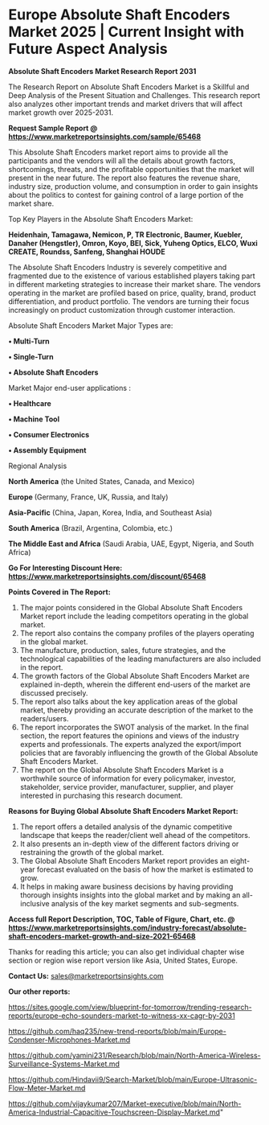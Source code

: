 # Europe Absolute Shaft Encoders Market 2025 | Current Insight with Future Aspect Analysis

<strong>Absolute Shaft Encoders Market Research Report 2031</strong>

The Research Report on Absolute Shaft Encoders Market is a Skillful and Deep Analysis of the Present Situation and Challenges. This research report also analyzes other important trends and market drivers that will affect market growth over 2025-2031.

<strong>Request Sample Report @ <a href=https://www.marketreportsinsights.com/sample/65468>https://www.marketreportsinsights.com/sample/65468</a></strong>

This Absolute Shaft Encoders market report aims to provide all the participants and the vendors will all the details about growth factors, shortcomings, threats, and the profitable opportunities that the market will present in the near future. The report also features the revenue share, industry size, production volume, and consumption in order to gain insights about the politics to contest for gaining control of a large portion of the market share.

Top Key Players in the Absolute Shaft Encoders Market:

<strong>Heidenhain, Tamagawa, Nemicon, P, TR Electronic, Baumer, Kuebler, Danaher (Hengstler), Omron, Koyo, BEI, Sick, Yuheng Optics, ELCO, Wuxi CREATE, Roundss, Sanfeng, Shanghai HOUDE</strong>

The Absolute Shaft Encoders Industry is severely competitive and fragmented due to the existence of various established players taking part in different marketing strategies to increase their market share. The vendors operating in the market are profiled based on price, quality, brand, product differentiation, and product portfolio. The vendors are turning their focus increasingly on product customization through customer interaction.

Absolute Shaft Encoders Market Major Types are:

<strong>• Multi-Turn

• Single-Turn

• Absolute Shaft Encoders</strong>

Market Major end-user applications :

<strong>• Healthcare

• Machine Tool

• Consumer Electronics

• Assembly Equipment</strong>

Regional Analysis

</u><strong><b>North America</b></strong> (the United States, Canada, and Mexico)

<strong><b>Europe </b></strong>(Germany, France, UK, Russia, and Italy)

<strong><b>Asia-Pacific</b></strong> (China, Japan, Korea, India, and Southeast Asia)

<strong><b>South America</b></strong> (Brazil, Argentina, Colombia, etc.)

<strong><b>The Middle East and Africa</b></strong> (Saudi Arabia, UAE, Egypt, Nigeria, and South Africa)

<strong>Go For Interesting Discount Here: <a href=https://www.marketreportsinsights.com/discount/65468>https://www.marketreportsinsights.com/discount/65468</a></strong>

<strong>Points Covered in The Report:</strong>
<ol>
  <li>The major points considered in the Global Absolute Shaft Encoders Market report include the leading competitors operating in the global market.</li>
  <li>The report also contains the company profiles of the players operating in the global market.</li>
  <li>The manufacture, production, sales, future strategies, and the technological capabilities of the leading manufacturers are also included in the report.</li>
  <li>The growth factors of the Global Absolute Shaft Encoders Market are explained in-depth, wherein the different end-users of the market are discussed precisely.</li>
  <li>The report also talks about the key application areas of the global market, thereby providing an accurate description of the market to the readers/users.</li>
  <li>The report incorporates the SWOT analysis of the market. In the final section, the report features the opinions and views of the industry experts and professionals. The experts analyzed the export/import policies that are favorably influencing the growth of the Global Absolute Shaft Encoders Market.</li>
  <li>The report on the Global Absolute Shaft Encoders Market is a worthwhile source of information for every policymaker, investor, stakeholder, service provider, manufacturer, supplier, and player interested in purchasing this research document.</li>
</ol>
<strong>Reasons for Buying Global Absolute Shaft Encoders Market Report:</strong>

<ol>
  <li>The report offers a detailed analysis of the dynamic competitive landscape that keeps the reader/client well ahead of the competitors.</li>
  <li>It also presents an in-depth view of the different factors driving or restraining the growth of the global market.</li>
  <li>The Global Absolute Shaft Encoders Market report provides an eight-year forecast evaluated on the basis of how the market is estimated to grow.</li>
  <li>It helps in making aware business decisions by having providing thorough insights insights into the global market and by making an all-inclusive analysis of the key market segments and sub-segments.</li>
</ol>
<strong>Access full Report Description, TOC, Table of Figure, Chart, etc. @ <a href=https://www.marketreportsinsights.com/industry-forecast/absolute-shaft-encoders-market-growth-and-size-2021-65468>https://www.marketreportsinsights.com/industry-forecast/absolute-shaft-encoders-market-growth-and-size-2021-65468</a></strong>


Thanks for reading this article; you can also get individual chapter wise section or region wise report version like Asia, United States, Europe.

<strong>Contact Us:</strong>
sales@marketreportsinsights.com

<strong>Our other reports:</strong>

<a href=https://sites.google.com/view/blueprint-for-tomorrow/trending-research-reports/europe-echo-sounders-market-to-witness-xx-cagr-by-2031>https://sites.google.com/view/blueprint-for-tomorrow/trending-research-reports/europe-echo-sounders-market-to-witness-xx-cagr-by-2031</a>

<a href=https://github.com/haq235/new-trend-reports/blob/main/Europe-Condenser-Microphones-Market.md>https://github.com/haq235/new-trend-reports/blob/main/Europe-Condenser-Microphones-Market.md</a>

<a href=https://github.com/yamini231/Research/blob/main/North-America-Wireless-Surveillance-Systems-Market.md>https://github.com/yamini231/Research/blob/main/North-America-Wireless-Surveillance-Systems-Market.md</a>

<a href=https://github.com/Hindavii9/Search-Market/blob/main/Europe-Ultrasonic-Flow-Meter-Market.md>https://github.com/Hindavii9/Search-Market/blob/main/Europe-Ultrasonic-Flow-Meter-Market.md</a>

<a href=https://github.com/vijaykumar207/Market-executive/blob/main/North-America-Industrial-Capacitive-Touchscreen-Display-Market.md>https://github.com/vijaykumar207/Market-executive/blob/main/North-America-Industrial-Capacitive-Touchscreen-Display-Market.md</a>"
